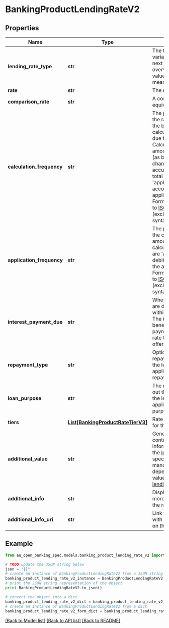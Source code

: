 # BankingProductLendingRateV2


## Properties

Name | Type | Description | Notes
------------ | ------------- | ------------- | -------------
**lending_rate_type** | **str** | The type of rate (fixed, variable, etc). See the next section for an overview of valid values and their meaning | 
**rate** | **str** | The rate to be applied | 
**comparison_rate** | **str** | A comparison rate equivalent for this rate | [optional] 
**calculation_frequency** | **str** | The period after which the rate is applied to the balance to calculate the amount due for the period. Calculation of the amount is often daily (as balances may change) but accumulated until the total amount is &#39;applied&#39; to the account (see applicationFrequency). Formatted according to [ISO 8601 Durations](https://en.wikipedia.org/wiki/ISO_8601#Durations) (excludes recurrence syntax) | [optional] 
**application_frequency** | **str** | The period after which the calculated amount(s) (see calculationFrequency) are &#39;applied&#39; (i.e. debited or credited) to the account. Formatted according to [ISO 8601 Durations](https://en.wikipedia.org/wiki/ISO_8601#Durations) (excludes recurrence syntax) | [optional] 
**interest_payment_due** | **str** | When loan payments are due to be paid within each period. The investment benefit of earlier payments affect the rate that can be offered | [optional] 
**repayment_type** | **str** | Options in place for repayments. If absent, the lending rate is applicable to all repayment types | [optional] 
**loan_purpose** | **str** | The reason for taking out the loan. If absent, the lending rate is applicable to all loan purposes | [optional] 
**tiers** | [**List[BankingProductRateTierV3]**](BankingProductRateTierV3.md) | Rate tiers applicable for this rate | [optional] 
**additional_value** | **str** | Generic field containing additional information relevant to the [lendingRateType](#tocSproductlendingratetypedoc) specified. Whether mandatory or not is dependent on the value of [lendingRateType](#tocSproductlendingratetypedoc) | [optional] 
**additional_info** | **str** | Display text providing more information on the rate. | [optional] 
**additional_info_uri** | **str** | Link to a web page with more information on this rate | [optional] 

## Example

```python
from au_open_banking_spec.models.banking_product_lending_rate_v2 import BankingProductLendingRateV2

# TODO update the JSON string below
json = "{}"
# create an instance of BankingProductLendingRateV2 from a JSON string
banking_product_lending_rate_v2_instance = BankingProductLendingRateV2.from_json(json)
# print the JSON string representation of the object
print BankingProductLendingRateV2.to_json()

# convert the object into a dict
banking_product_lending_rate_v2_dict = banking_product_lending_rate_v2_instance.to_dict()
# create an instance of BankingProductLendingRateV2 from a dict
banking_product_lending_rate_v2_form_dict = banking_product_lending_rate_v2.from_dict(banking_product_lending_rate_v2_dict)
```
[[Back to Model list]](../README.md#documentation-for-models) [[Back to API list]](../README.md#documentation-for-api-endpoints) [[Back to README]](../README.md)


